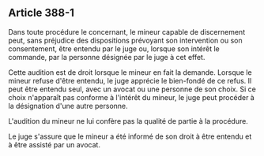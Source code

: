 Article 388-1
----
Dans toute procédure le concernant, le mineur capable de discernement peut, sans
préjudice des dispositions prévoyant son intervention ou son consentement, être
entendu par le juge ou, lorsque son intérêt le commande, par la personne
désignée par le juge à cet effet.

Cette audition est de droit lorsque le mineur en fait la demande. Lorsque le
mineur refuse d'être entendu, le juge apprécie le bien-fondé de ce refus. Il
peut être entendu seul, avec un avocat ou une personne de son choix. Si ce choix
n'apparaît pas conforme à l'intérêt du mineur, le juge peut procéder à la
désignation d'une autre personne.

L'audition du mineur ne lui confère pas la qualité de partie à la procédure.

Le juge s'assure que le mineur a été informé de son droit à être entendu et à
être assisté par un avocat.
